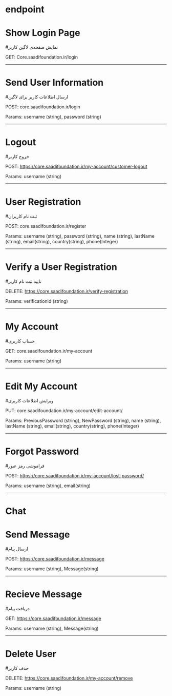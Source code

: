 # endpoint

# Show Login Page
#نمایش صفحه‌ی لاگین کاربر

GET: Core.saadifoundation.ir/login

--------------------------------------------------

# Send User Information
#ارسال اطلاعات کاربر برای لاگین

POST: core.saadifoundation.ir/login

Params: username (string), password (string)

--------------------------------------------------

# Logout
#خروج کاربر

POST: https://core.saadifoundation.ir/my-account/customer-logout

Params: username (string)

--------------------------------------------------

# User Registration
#ثبت نام کاربران

POST: core.saadifoundation.ir/register

Params: username (string), password (string), name (string), lastName (string), email(string), country(string), phone(Integer)

--------------------------------------------------

# Verify a User Registration
#تایید ثبت نام کاربر

DELETE: https://core.saadifoundation.ir/verify-registration

Params: verificationId (string)

--------------------------------------------------

# My Account
#حساب کاربری

GET: core.saadifoundation.ir/my-account

Params: username (string)

--------------------------------------------------

# Edit My Account
#ویرایش اطلاعات کاربری

PUT: core.saadifoundation.ir/my-account/edit-account/

Params: PreviousPassword (string), NewPassword (string), name (string), lastName (string), email(string), country(string), phone(Integer)

--------------------------------------------------

# Forgot Password
#فراموشی رمز عبور

POST: https://core.saadifoundation.ir/my-account/lost-password/

Params: username (string), email(string)

--------------------------------------------------

# Chat

# Send Message
#ارسال پیام

POST: https://core.saadifoundation.ir/message

Params: username (string), Message(string)

--------

# Recieve Message
#دریافت پیام

GET: https://core.saadifoundation.ir/message

Params: username (string), Message(string)

--------------------------------------------------

# Delete User
#حذف کاربر

DELETE: https://core.saadifoundation.ir/my-account/remove

Params: username (string)




